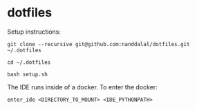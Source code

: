# dotfiles

Setup instructions:
```
git clone --recursive git@github.com:nanddalal/dotfiles.git ~/.dotfiles

cd ~/.dotfiles

bash setup.sh
```

The IDE runs inside of a docker. To enter the docker:
```
enter_ide <DIRECTORY_TO_MOUNT> <IDE_PYTHONPATH>
```
